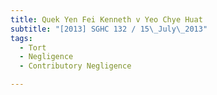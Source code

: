 ```yaml
---
title: Quek Yen Fei Kenneth v Yeo Chye Huat 
subtitle: "[2013] SGHC 132 / 15\_July\_2013"
tags:
  - Tort
  - Negligence
  - Contributory Negligence

---
```


